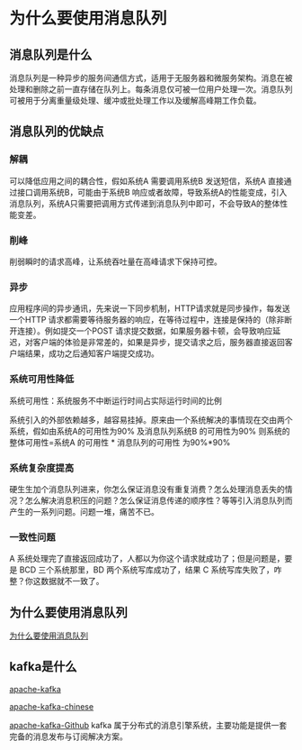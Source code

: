 # 为什么要使用消息队列

## 消息队列是什么

消息队列是一种异步的服务间通信方式，适用于无服务器和微服务架构。消息在被处理和删除之前一直存储在队列上。每条消息仅可被一位用户处理一次。消息队列可被用于分离重量级处理、缓冲或批处理工作以及缓解高峰期工作负载。

## 消息队列的优缺点
### 解耦
可以降低应用之间的耦合性，假如系统A 需要调用系统B 发送短信，系统A 直接通过接口调用系统B，可能由于系统B 响应或者故障，导致系统A的性能变成，引入消息队列，系统A只需要把调用方式传递到消息队列中即可，不会导致A的整体性能变差。
### 削峰
削弱瞬时的请求高峰，让系统吞吐量在高峰请求下保持可控。

### 异步
应用程序间的异步通讯，先来说一下同步机制，HTTP请求就是同步操作，每发送一个HTTP 请求都需要等待服务器的响应，在等待过程中，连接是保持的（除非断开连接）。例如提交一个POST 请求提交数据，如果服务器卡顿，会导致响应延迟，对客户端的体验是非常差的，如果是异步，提交请求之后，服务器直接返回客户端结果，成功之后通知客户端提交成功。

### 系统可用性降低
系统可用性：系统服务不中断运行时间占实际运行时间的比例

系统引入的外部依赖越多，越容易挂掉。原来由一个系统解决的事情现在交由两个系统，假如由系统A的可用性为90% 及消息队列系统B 的可用性为90%
则系统的整体可用性=系统A 的可用性 * 消息队列的可用性 为90%*90%

### 系统复杂度提高
硬生生加个消息队列进来，你怎么保证消息没有重复消费？怎么处理消息丢失的情况？怎么解决消息积压的问题？怎么保证消息传递的顺序性？等等引入消息队列而产生的一系列问题。问题一堆，痛苦不已。

### 一致性问题
A 系统处理完了直接返回成功了，人都以为你这个请求就成功了；但是问题是，要是 BCD 三个系统那里，BD 两个系统写库成功了，结果 C 系统写库失败了，咋整？你这数据就不一致了。


## 为什么要使用消息队列
[为什么要使用消息队列](https://www.jianshu.com/p/11eaadd7ded4)

## kafka是什么
[apache-kafka](http://kafka.apache.org/)

[apache-kafka-chinese](http://kafka.apachecn.org/)

[apache-kafka-Github](https://github.com/apache/kafka)
kafka 属于分布式的消息引擎系统，主要功能是提供一套完备的消息发布与订阅解决方案。



